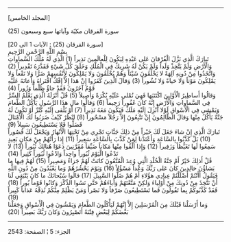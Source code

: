 ------------------------------------------------------------------------

\[المجلد الخامس\]  
  
(25) سورة الفرقان مكيّة وآياتها سبع وسبعون  
  
\[سورة الفرقان (25) : الآيات 1 الى 20\]  
بِسْمِ اللَّهِ الرَّحْمنِ الرَّحِيمِ  
تَبارَكَ الَّذِي نَزَّلَ الْفُرْقانَ عَلى عَبْدِهِ لِيَكُونَ لِلْعالَمِينَ نَذِيراً (1) الَّذِي لَهُ مُلْكُ
السَّماواتِ وَالْأَرْضِ وَلَمْ يَتَّخِذْ وَلَداً وَلَمْ يَكُنْ لَهُ شَرِيكٌ فِي الْمُلْكِ وَخَلَقَ كُلَّ شَيْءٍ فَقَدَّرَهُ
تَقْدِيراً (2) وَاتَّخَذُوا مِنْ دُونِهِ آلِهَةً لا يَخْلُقُونَ شَيْئاً وَهُمْ يُخْلَقُونَ وَلا يَمْلِكُونَ
لِأَنْفُسِهِمْ ضَرًّا وَلا نَفْعاً وَلا يَمْلِكُونَ مَوْتاً وَلا حَياةً وَلا نُشُوراً (3) وَقالَ الَّذِينَ
كَفَرُوا إِنْ هَذا إِلاَّ إِفْكٌ افْتَراهُ وَأَعانَهُ عَلَيْهِ قَوْمٌ آخَرُونَ فَقَدْ جاؤُ ظُلْماً وَزُوراً
(4)  
وَقالُوا أَساطِيرُ الْأَوَّلِينَ اكْتَتَبَها فَهِيَ تُمْلى عَلَيْهِ بُكْرَةً وَأَصِيلاً (5) قُلْ أَنْزَلَهُ
الَّذِي يَعْلَمُ السِّرَّ فِي السَّماواتِ وَالْأَرْضِ إِنَّهُ كانَ غَفُوراً رَحِيماً (6) وَقالُوا مالِ هذَا
الرَّسُولِ يَأْكُلُ الطَّعامَ وَيَمْشِي فِي الْأَسْواقِ لَوْلا أُنْزِلَ إِلَيْهِ مَلَكٌ فَيَكُونَ مَعَهُ نَذِيراً
(7) أَوْ يُلْقى إِلَيْهِ كَنْزٌ أَوْ تَكُونُ لَهُ جَنَّةٌ يَأْكُلُ مِنْها وَقالَ الظَّالِمُونَ إِنْ تَتَّبِعُونَ
إِلاَّ رَجُلاً مَسْحُوراً (8) انْظُرْ كَيْفَ ضَرَبُوا لَكَ الْأَمْثالَ فَضَلُّوا فَلا يَسْتَطِيعُونَ سَبِيلاً
(9)  
تَبارَكَ الَّذِي إِنْ شاءَ جَعَلَ لَكَ خَيْراً مِنْ ذلِكَ جَنَّاتٍ تَجْرِي مِنْ تَحْتِهَا الْأَنْهارُ وَيَجْعَلْ لَكَ
قُصُوراً (10) بَلْ كَذَّبُوا بِالسَّاعَةِ وَأَعْتَدْنا لِمَنْ كَذَّبَ بِالسَّاعَةِ سَعِيراً (11) إِذا رَأَتْهُمْ
مِنْ مَكانٍ بَعِيدٍ سَمِعُوا لَها تَغَيُّظاً وَزَفِيراً (12) وَإِذا أُلْقُوا مِنْها مَكاناً ضَيِّقاً
مُقَرَّنِينَ دَعَوْا هُنالِكَ ثُبُوراً (13) لا تَدْعُوا الْيَوْمَ ثُبُوراً واحِداً وَادْعُوا ثُبُوراً
كَثِيراً (14)  
قُلْ أَذلِكَ خَيْرٌ أَمْ جَنَّةُ الْخُلْدِ الَّتِي وُعِدَ الْمُتَّقُونَ كانَتْ لَهُمْ جَزاءً وَمَصِيراً (15) لَهُمْ
فِيها ما يَشاؤُنَ خالِدِينَ كانَ عَلى رَبِّكَ وَعْداً مَسْؤُلاً (16) وَيَوْمَ يَحْشُرُهُمْ وَما يَعْبُدُونَ
مِنْ دُونِ اللَّهِ فَيَقُولُ أَأَنْتُمْ أَضْلَلْتُمْ عِبادِي هؤُلاءِ أَمْ هُمْ ضَلُّوا السَّبِيلَ (17) قالُوا
سُبْحانَكَ ما كانَ يَنْبَغِي لَنا أَنْ نَتَّخِذَ مِنْ دُونِكَ مِنْ أَوْلِياءَ وَلكِنْ مَتَّعْتَهُمْ وَآباءَهُمْ
حَتَّى نَسُوا الذِّكْرَ وَكانُوا قَوْماً بُوراً (18) فَقَدْ كَذَّبُوكُمْ بِما تَقُولُونَ فَما تَسْتَطِيعُونَ
صَرْفاً وَلا نَصْراً وَمَنْ يَظْلِمْ مِنْكُمْ نُذِقْهُ عَذاباً كَبِيراً (19)  
وَما أَرْسَلْنا قَبْلَكَ مِنَ الْمُرْسَلِينَ إِلاَّ إِنَّهُمْ لَيَأْكُلُونَ الطَّعامَ وَيَمْشُونَ فِي الْأَسْواقِ
وَجَعَلْنا بَعْضَكُمْ لِبَعْضٍ فِتْنَةً أَتَصْبِرُونَ وَكانَ رَبُّكَ بَصِيراً (20)

------------------------------------------------------------------------

الجزء: 5 ¦ الصفحة: 2543
